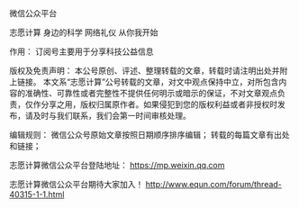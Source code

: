微信公众平台

志愿计算 身边的科学 
网络礼仪 从你我开始

作用：
订阅号主要用于分享科技公益信息

版权及免责声明：
本公号原创、评述、整理转载的文章，转载时请注明出处并附上链接。
本文系“志愿计算”公号转载的文章，对文中观点保持中立，对所包含内容的准确性、可靠性或者完整性不提供任何明示或暗示的保证，不对文章观点负责，仅作分享之用，版权归属原作者。如果侵犯到您的版权利益或者非授权时发布，请及时与我们联系，我们会第一时间审核处理。

编辑规则：
微信公众号原始文章按照日期顺序排序编辑；
转载的每篇文章有出处和链接；


志愿计算微信公众平台登陆地址：
https://mp.weixin.qq.com

志愿计算微信公众平台期待大家加入！
http://www.equn.com/forum/thread-40315-1-1.html